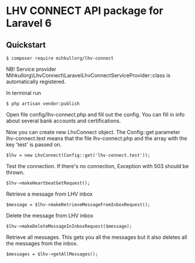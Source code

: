 # LHV CONNECT API package for Laravel 6

## Quickstart

    $ composer require mihkullorg/lhv-connect

NB! Service provider Mihkullorg\LhvConnect\LaravelLhvConnectServiceProvider::class is automatically registered.

In terminal run

    $ php artisan vendor:publish

Open file config/lhv-connect.php and fill out the config. You can fill in info about several bank accounts and certifications.

Now you can create new LhvConnect object. The Config::get parameter lhv-connect.test means that the file lhv-connect.php
and the array with the key 'test' is passed on.

    $lhv = new LhvConnect(Config::get('lhv-connect.test'));

Test the connection. If there's no connection, Exception with 503 should be thrown.

    $lhv->makeHeartbeatGetRequest();

Retrieve a message from LHV inbox

    $message = $lhv->makeRetrieveMessageFromInboxRequest();

Delete the message from LHV inbox

    $lhv->makeDeleteMessageInInboxRequest($message);

Retrieve all messages. This gets you all the messages but it also deletes all the messages from the inbox.

    $messages = $lhv->getAllMessages();
